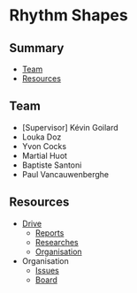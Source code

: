 # Rhythm Shapes

## Summary
- [Team](#team)
- [Resources](#resources)

## <a name="#team">Team</a>
- [Supervisor] Kévin Goilard
- Louka Doz
- Yvon Cocks
- Martial Huot
- Baptiste Santoni
- Paul Vancauwenberghe

## <a name="#resources">Resources</a>
- [Drive](https://drive.google.com/drive/u/0/folders/11o2fdBMdOoj_0DKC0RuvZo1xezMi1DHt)
  - [Reports](https://drive.google.com/drive/u/0/folders/1WIwmNfKkCPNtZiCjCByZBh5TFgJbumXU)
  - [Researches](https://drive.google.com/drive/u/0/folders/1CjP6FlotD1BGKdRlNA10iE5af5gl2TXb)
  - [Organisation](https://drive.google.com/drive/u/0/folders/1RshhyzCZK-VAXtery345QOkPy4-2UBm7)
- Organisation
  - [Issues](https://github.com/RhythmShapes/Rhythm-Shapes/issues)
  - [Board](https://github.com/orgs/RhythmShapes/projects/1/views/2?layout=board)
